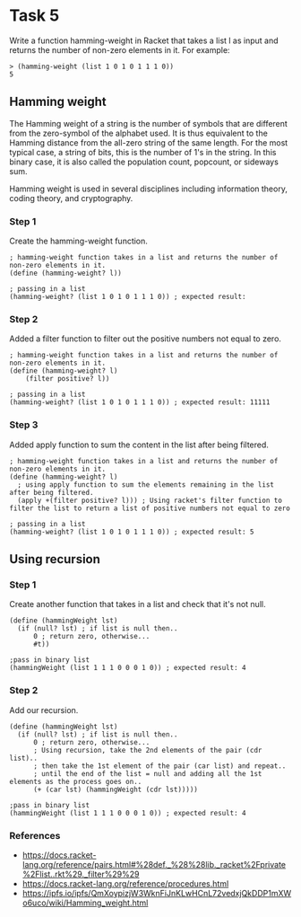 # Task 5
Write a function hamming-weight in Racket that takes a list l as input and returns the number of non-zero elements in it. For example:
```Racket
> (hamming-weight (list 1 0 1 0 1 1 1 0)) 
5 
```

## Hamming weight
The Hamming weight of a string is the number of symbols that are different from the zero-symbol of the alphabet used. It is thus equivalent to the Hamming distance from the all-zero string of the same length. For the most typical case, a string of bits, this is the number of 1's in the string. In this binary case, it is also called the population count, popcount, or sideways sum.

Hamming weight is used in several disciplines including information theory, coding theory, and cryptography.

### Step 1
Create the hamming-weight function.
```Racket
; hamming-weight function takes in a list and returns the number of non-zero elements in it. 
(define (hamming-weight? l))

; passing in a list
(hamming-weight? (list 1 0 1 0 1 1 1 0)) ; expected result: 
```


### Step 2
Added a filter function to filter out the positive numbers not equal to zero.
```Racket
; hamming-weight function takes in a list and returns the number of non-zero elements in it. 
(define (hamming-weight? l)
    (filter positive? l))

; passing in a list
(hamming-weight? (list 1 0 1 0 1 1 1 0)) ; expected result: 11111
```

### Step 3
Added apply function to sum the content in the list after being filtered.
```Racket
; hamming-weight function takes in a list and returns the number of non-zero elements in it. 
(define (hamming-weight? l)
  ; using apply function to sum the elements remaining in the list after being filtered.
  (apply +(filter positive? l))) ; Using racket's filter function to filter the list to return a list of positive numbers not equal to zero

; passing in a list
(hamming-weight? (list 1 0 1 0 1 1 1 0)) ; expected result: 5
```

## Using recursion
### Step 1
Create another function that takes in a list and check that it's not null.
```Racket
(define (hammingWeight lst)
  (if (null? lst) ; if list is null then..
      0 ; return zero, otherwise...
      #t))

;pass in binary list
(hammingWeight (list 1 1 1 0 0 0 1 0)) ; expected result: 4
```

### Step 2
Add our recursion.
```Racket
(define (hammingWeight lst)
  (if (null? lst) ; if list is null then..
      0 ; return zero, otherwise...
      ; Using recursion, take the 2nd elements of the pair (cdr list)..
      ; then take the 1st element of the pair (car list) and repeat..
      ; until the end of the list = null and adding all the 1st elements as the process goes on..
      (+ (car lst) (hammingWeight (cdr lst)))))

;pass in binary list
(hammingWeight (list 1 1 1 0 0 0 1 0)) ; expected result: 4
```

### References
- https://docs.racket-lang.org/reference/pairs.html#%28def._%28%28lib._racket%2Fprivate%2Flist..rkt%29._filter%29%29
- https://docs.racket-lang.org/reference/procedures.html
- https://ipfs.io/ipfs/QmXoypizjW3WknFiJnKLwHCnL72vedxjQkDDP1mXWo6uco/wiki/Hamming_weight.html